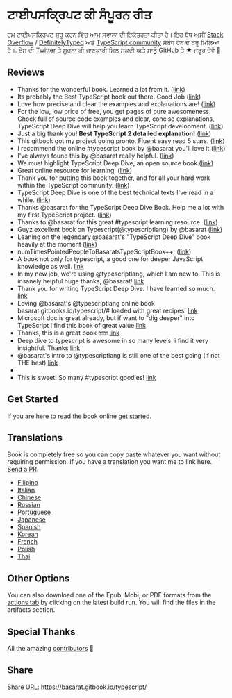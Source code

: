 ਟਾਈਪਸਕ੍ਰਿਪਟ ਕੀ ਸੰਪੂਰਨ ਰੀਤ
=======

ਹਮ ਟਾਈਪਸਕ੍ਰਿਪਟ ਸ਼ੁਰੂ ਕਰਨ ਵਿੱਚ ਆਮ ਸਵਾਲਾ ਦੀ ਇਕੱਤਰਤਾ ਕੀਤਾ ਹੈ। ਇਹ ਬੋਧ ਅਸੀਂ [Stack Overflow](http://stackoverflow.com/tags/typescript/topusers) / [DefinitelyTyped](https://github.com/DefinitelyTyped/) ਅਤੇ [TypeScript community](https://github.com/TypeStrong/) ਸੰਬੰਧ ਹੋਨ ਦੇ ਥਰੂ ਮਿਲਿਆ ਹੈ।. ਏਸ ਦੀ [Twitter ਤੇ ਸੂਚਨਾ ਕੀ ਜਾਣਕਾਰੀ](https://twitter.com/basarat) ਮਿਲ ਸਕਦੀ ਅਤੇ [ਸਾਨੂੰ GitHub ਤੇ ★ ਜਰੂਰ ਦੇਵੋ](https://github.com/basarat/typescript-book) 🌹

## Reviews

* Thanks for the wonderful book. Learned a lot from it. ([link](https://www.gitbook.com/book/basarat/typescript/discussions/21#comment-1468279131934))
* Its probably the Best TypeScript book out there. Good Job ([link](https://twitter.com/thelondonjs/status/756419561570852864))
* Love how precise and clear the examples and explanations are! ([link](https://twitter.com/joe_mighty/status/758290957280346112))
* For the low, low price of free, you get pages of pure awesomeness. Chock full of source code examples and clear, concise explanations, TypeScript Deep Dive will help you learn TypeScript development. ([link](https://www.nativescript.org/blog/details/free-book-typescript-deep-dive))
* Just a big thank you! **Best TypeScript 2 detailed explanation!** ([link](https://www.gitbook.com/book/basarat/typescript/discussions/38))
* This gitbook got my project going pronto. Fluent easy read 5 stars. ([link](https://twitter.com/thebabellion/status/779888195559235584))
* I recommend the online #typescript book by @basarat you'll love it.([link](https://twitter.com/markpieszak/status/788099306590969860))
* I've always found this by @basarat really helpful. ([link](https://twitter.com/Brocco/status/789887640656945152))
* We must highlight TypeScript Deep Dive, an open source book.([link](https://www.siliconrepublic.com/enterprise/typescript-programming-javascript))
* Great online resource for learning. ([link](https://twitter.com/rdfuhr/status/790193307708076035))
* Thank you for putting this book together, and for all your hard work within the TypeScript community. ([link](https://github.com/basarat/typescript-book/pull/183#issuecomment-257799713))
* TypeScript Deep Dive is one of the best technical texts I've read in a while. ([link](https://twitter.com/borekb/status/794287092272599040))
* Thanks @basarat for the TypeScript Deep Dive Book. Help me a lot with my first TypeScript project. ([link](https://twitter.com/betolinck/status/797901548562960384))
* Thanks to @basarat for this great #typescript learning resource. ([link](https://twitter.com/markuse1501/status/799116176815230976))
* Guyz excellent book on Typescript(@typescriptlang) by @basarat ([link](https://twitter.com/deeinlove/status/813245965507260417))
* Leaning on the legendary @basarat's "TypeScript Deep Dive" book heavily at the moment ([link](https://twitter.com/sitapati/status/814379404956532737))
* numTimesPointedPeopleToBasaratsTypeScriptBook++; ([link](https://twitter.com/brocco/status/814227741696462848))
* A book not only for typescript, a good one for deeper JavaScript knowledge as well. [link](https://www.gitbook.com/book/basarat/typescript/discussions/59)
* In my new job, we're using @typescriptlang, which I am new to. This is insanely helpful huge thanks, @basarat! [link](https://twitter.com/netchkin/status/855339390566096896)
* Thank you for writing TypeScript Deep Dive. I have learned so much. [link](https://twitter.com/buctwbzs/status/857198618704355328?refsrc=email&s=11)
* Loving @basarat's @typescriptlang online book basarat.gitbooks.io/typescript/# loaded with great recipes! [link](https://twitter.com/ericliprandi/status/857608837309677568)
* Microsoft doc is great already, but if want to "dig deeper" into TypeScript I find this book of great value  [link](https://twitter.com/caludio/status/876729910550831104)
* Thanks, this is a great book 🤓🤓 [link](https://twitter.com/jjwonmin/status/885666375548547073)
* Deep dive to typescript is awesome in so many levels. i find it very insightful. Thanks [link](https://twitter.com/orenmizr/status/891083492787970053)
* @basarat's intro to @typescriptlang is still one of the best going (if not THE best) [link](https://twitter.com/stevealee/status/953953255968698368)
*
* This is sweet! So many #typescript goodies! [link](https://twitter.com/pauliescanlon/status/989898852474998784)

## Get Started
If you are here to read the book online [get started](https://basarat.gitbook.io/typescript/getting-started).

## Translations
Book is completely free so you can copy paste whatever you want without requiring permission. If you have a translation you want me to link here. [Send a PR](https://github.com/basarat/typescript-book/edit/master/README.md).
* [Filipino](https://github.com/themarshann/typescript-book-fil)
* [Italian](https://github.com/TizioFittizio/typescript-book)
* [Chinese](https://github.com/jkchao/typescript-book-chinese)
* [Russian](https://github.com/etroynov/typescript-book)
* [Portuguese](https://github.com/overlineink/typescript-book)
* [Japanese](https://github.com/yohamta/typescript-book)
* [Spanish](https://github.com/melissarofman/typescript-book)
* [Korean](https://github.com/radlohead/typescript-book)
* [French](https://github.com/HachemiH/typescript-book)
* [Polish](https://github.com/mbiesiad/typescript-book/tree/pl_PL)
* [Thai](https://github.com/futurouz/typescript-book)

## Other Options
You can also download one of the Epub, Mobi, or PDF formats from the [actions tab](https://github.com/basarat/typescript-book/actions) by clicking on the latest build run. You will find the files in the artifacts section.

## Special Thanks
All the amazing [contributors](https://github.com/basarat/typescript-book/graphs/contributors) 🌹

## Share
Share URL: https://basarat.gitbook.io/typescript/
